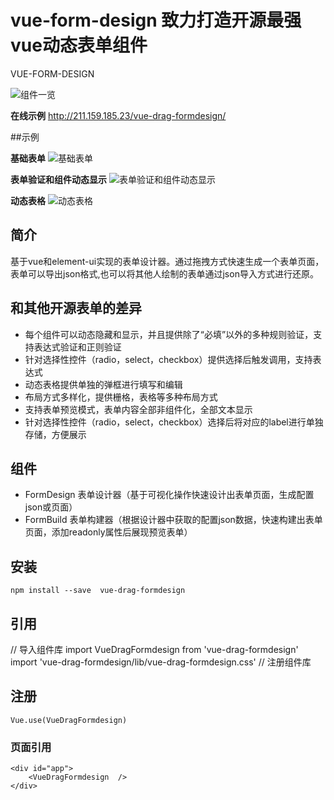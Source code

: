 # vue-form-design 致力打造开源最强vue动态表单组件
VUE-FORM-DESIGN

![组件一览](http://cdn.opgis.com/11.png "11.png")
 

 **在线示例**
 http://211.159.185.23/vue-drag-formdesign/

##示例

 **基础表单** 
 ![基础表单](http://cdn.opgis.com/basic.gif "basic.gif")


 **表单验证和组件动态显示** 
![表单验证和组件动态显示](http://cdn.opgis.com/validator1.gif "validator1.gif")


 **动态表格** 
![动态表格](http://cdn.opgis.com/tablebatch.gif "tablebatch.gif")


## 简介

基于vue和element-ui实现的表单设计器。通过拖拽方式快速生成一个表单页面，表单可以导出json格式,也可以将其他人绘制的表单通过json导入方式进行还原。

## 和其他开源表单的差异
 
- 每个组件可以动态隐藏和显示，并且提供除了“必填”以外的多种规则验证，支持表达式验证和正则验证
- 针对选择性控件（radio，select，checkbox）提供选择后触发调用，支持表达式
- 动态表格提供单独的弹框进行填写和编辑
- 布局方式多样化，提供栅格，表格等多种布局方式 
- 支持表单预览模式，表单内容全部非组件化，全部文本显示
- 针对选择性控件（radio，select，checkbox）选择后将对应的label进行单独存储，方便展示
 

## 组件
- FormDesign 表单设计器（基于可视化操作快速设计出表单页面，生成配置json或页面）
- FormBuild 表单构建器（根据设计器中获取的配置json数据，快速构建出表单页面，添加readonly属性后展现预览表单）


## 安装
```
npm install --save  vue-drag-formdesign 

```
## 引用
 // 导入组件库
import VueDragFormdesign from 'vue-drag-formdesign'
import 'vue-drag-formdesign/lib/vue-drag-formdesign.css'
// 注册组件库

## 注册
``` 
Vue.use(VueDragFormdesign) 

```

### 页面引用
```
<div id="app"> 
    <VueDragFormdesign  />
</div>
```
 
 
